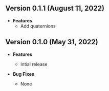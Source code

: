 ## Version 0.1.1 (August 11, 2022)
- **Features**
  - Add quaternions

## Version 0.1.0 (May 31, 2022)
- **Features**
  - Intial release

- **Bug Fixes**
  - None
